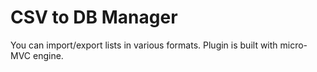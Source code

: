 # CSV to DB Manager #

You can import/export lists in various formats. Plugin is built with micro-MVC engine.